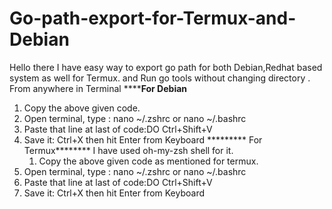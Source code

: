 # Go-path-export-for-Termux-and-Debian


Hello there I have easy way to export go path for both Debian,Redhat based system as well for Termux. and Run go tools without changing directory .
From anywhere in Terminal
**********For Debian******
1. Copy the above given code.
2. Open terminal, type : nano ~/.zshrc or nano ~/.bashrc
3. Paste that line at last of code:DO Ctrl+Shift+V
4. Save it: Ctrl+X then hit Enter from Keyboard
   ********* For Termux********
   I have used oh-my-zsh shell for it.
   1. Copy the above given code as mentioned for termux.
2. Open terminal, type : nano ~/.zshrc or nano ~/.bashrc
3. Paste that line at last of code:DO Ctrl+Shift+V
4. Save it: Ctrl+X then hit Enter from Keyboard
